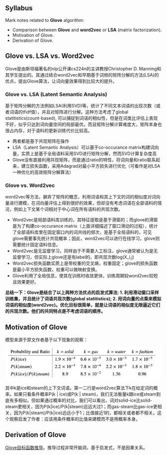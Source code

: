 ## Syllabus

Mark notes related to **Glove** algorithm:

* Comparison between **Glove** and **word2vec** or **LSA** (matrix factorization). 
* Motivation of Glove.
* Derivation of Glove.


## Glove vs. LSA vs. Word2vec

Glove是由斯坦福著名的nlp公开课cs224n的主讲教授Christopher D. Manning和其学生提出的。其通过结合word2vec和早期基于词频的矩阵分解的方法(LSA)的优点，提出Glove算法，让词向量效果得到比较大的提升。

### Glove vs. LSA (Latent Semantic Analysis)

基于矩阵分解的方法例如LSA(利用SVD)等，统计了不同文本词语的出现次数（或者词语的tfidf值），并且对矩阵进行分解。这种方法考虑了global statitistics(count-based), 可以捕捉到词语的相似性，但是在词类比评估上表现不好，似乎只达到词向量空间的局部最优。而且矩阵分解计算难度大，矩阵本身也很占内存，对于语料的更新训练代价比较高。

* 两者都是基于共现矩阵在操作
* LSA（Latent Semantic Analysis）可以基于co-occurance matrix构建词向量，实质上是基于全局语料采用SVD进行矩阵分解，然而SVD计算复杂度高
* Glove没有直接利用共现矩阵，而是通过ratio的特性，将词向量和ratio联系起来，建立损失函数，采用Adagrad对最小平方损失进行优化（可看作是对LSA一种优化的高效矩阵分解算法）


### Glove vs. Word2vec

word2vec等方法，摒弃了矩阵的概念，利用词语和其上下文的词的相似度对词向量进行建模，在词向量评估上得到很好的效果，但却没有考虑词语在全部语料的情况，例如上下文某个词相对于中心词在所有语料的共现次数。

* Word2vec是局部语料库训练的，其特征提取是基于滑窗的；而glove的滑窗是为了构建co-occurance matrix（上面详细描述了窗口滑动的过程），统计了全部语料库里在固定窗口内的词共线的频次，是基于全局语料的，可见glove需要事先统计共现概率；因此，word2vec可以进行在线学习，glove则需要统计固定语料信息。
* Word2vec是无监督学习，同样由于不需要人工标注，glove通常被认为是无监督学习，但实际上glove还是有label的，即共现次数log(X_i,j)
* Word2vec损失函数实质上是带权重的交叉熵，权重固定；glove的损失函数是最小平方损失函数，权重可以做映射变换。
* Glove利用了全局信息，使其在训练时收敛更快，训练周期较word2vec较短且效果更好。


**总结一下：Glove是结合了以上两种方法优点的启发式算法: 1. 利用滑动窗口采样训练集，并且统计了词语共现次数(global statitistics); 2. 用词向量的点乘来模拟词语的相似度(word2vec)。优化目标很简单，就是让词语的相似度无限逼近它们的共现次数。他们的共同特点是不考虑词语的顺序。**


## Motivation of Glove

模型来源于原文作者基于以下现象的观察：

![image](https://raw.githubusercontent.com/fionattu/nlp_algorithms/master/pics/glove.png)

其中k是ice和steam的上下文词语。第一二行是word2vec算法下k在给定词的概率。如果只看条件概率P(k | ice)或P(k | steam)，我们无法衡量k跟ice或steam到底有多相似。但如果通过概率的对比，我们可以看出，词对solid-ice比solid-steam更相关，因为P(k|ice)/P(k|steam)远远大过1；而gas-steam比gas-ice更相关，因为P(k|steam)/P(k|ice)远远小于1；比值接近1的，都相关或者都不相关。这个观察启发了作者：应该用条件概率的比值来建模而不是用概率本身。
 

## Derivation of Glove

<a href="https://github.com/fionattu/nlp_algorithms/blob/master/pics/glove.pdf" target="_blank" rel="noopener">Glove目标函数推导</a>。推导过程非常开脑洞，基于启发式，不是因果关系。


	
	
	
	
	
	
	
	